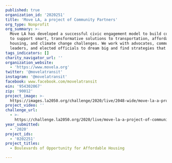 ```yaml
---
published: true
organization_id: '2020251'
title: 'Move LA, a project of Community Partners'
org_type: Nonprofit
org_summary: >-
  Move LA has developed a successful civic engagement model to build coalitions
  to support smart, transformative solutions to transportation, affordable
  housing, and climate change challenges. We work with advocates, community
  leaders, and elected officials to dream big and find strategies that work.
tags_indicators: []
charity_navigator_url: ''
organization_website:
  - 'https://www.movela.org'
twitter: '@movelatransit'
instagram: '@movelatransit'
facebook: www.facebook.com/movelatransit
ein: '954302067'
zip: '90012'
project_image: >-
  https://images.la2050.org/challenge/2020/live/2048-wide/move-la-a-project-of-community-partners.jpg
project_video: ''
challenge_url:
  - >-
    https://challenge.la2050.org/2020/live/move-la-a-project-of-community-partners/
year_submitted:
  - '2020'
project_ids:
  - '0202251'
project_titles:
  - Boulevards of Opportunity for Affordable Housing

---
```

